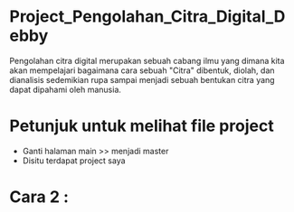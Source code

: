 # Project_Pengolahan_Citra_Digital_Debby
Pengolahan citra digital merupakan sebuah cabang ilmu yang dimana kita akan mempelajari bagaimana cara sebuah "Citra" dibentuk, diolah, dan dianalisis
sedemikian rupa sampai menjadi sebuah bentukan citra yang dapat dipahami oleh manusia.

# Petunjuk untuk melihat file project
- Ganti halaman main >> menjadi master
- Disitu terdapat project saya

# Cara 2 :
